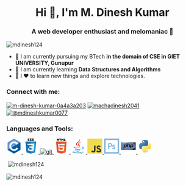 <h1 align="center">Hi 👋, I'm M. Dinesh Kumar</h1>
<h3 align="center">A web developer enthusiast and melomaniac 🎵</h3>

<p align="left"> <img src="https://komarev.com/ghpvc/?username=mdinesh124&label=Profile%20views&color=0e75b6&style=flat" alt="mdinesh124" /> </p>

- 🔭 I am currently pursuing my BTech **in the domain of CSE in GIET UNIVERSITY, Gunupur**
- 📌 I am currently learning **Data Structures and Algorithms**
- 🌱 I ❤️ to learn new things and explore technologies.

<h3 align="left">Connect with me:</h3>
<p align="left">
<a href="https://www.linkedin.com/in/m-dinesh-kumar-0a4a3a203/" class="fa fa-linkedin" target="_blank"><img align="center" src="https://cdn.jsdelivr.net/npm/simple-icons@3.0.1/icons/linkedin.svg" alt="m-dinesh-kumar-0a4a3a203" height="30" width="40" /></a>
<a href="https://instagram.com/machadinesh2041" target="_blank"><img align="center" src="https://cdn.jsdelivr.net/npm/simple-icons@3.0.1/icons/instagram.svg" alt="machadinesh2041" height="30" width="40" /></a>
<a href="https://www.hackerrank.com/mdineshkumar0077" target="_blank"><img align="center" src="https://cdn.jsdelivr.net/npm/simple-icons@3.0.1/icons/hackerrank.svg" alt="@mdineshkumar0077" height="30" width="40" /></a>
</p>

<h3 align="left">Languages and Tools:</h3>
<p align="left"> <a href="https://www.cprogramming.com/" target="_blank"> <img src="https://raw.githubusercontent.com/devicons/devicon/master/icons/c/c-original.svg" alt="c" width="40" height="40"/> </a> <a href="https://www.w3schools.com/css/" target="_blank"> <img src="https://raw.githubusercontent.com/devicons/devicon/master/icons/css3/css3-original-wordmark.svg" alt="css3" width="40" height="40"/> </a> <a href="https://git-scm.com/" target="_blank"> <img src="https://www.vectorlogo.zone/logos/git-scm/git-scm-icon.svg" alt="git" width="40" height="40"/> </a> <a href="https://www.w3.org/html/" target="_blank"> <img src="https://raw.githubusercontent.com/devicons/devicon/master/icons/html5/html5-original-wordmark.svg" alt="html5" width="40" height="40"/> </a> <a href="https://www.java.com" target="_blank"> <img src="https://raw.githubusercontent.com/devicons/devicon/master/icons/java/java-original.svg" alt="java" width="40" height="40"/> </a> <a href="https://developer.mozilla.org/en-US/docs/Web/JavaScript" target="_blank"> <img src="https://raw.githubusercontent.com/devicons/devicon/master/icons/javascript/javascript-original.svg" alt="javascript" width="40" height="40"/> </a> <a href="https://www.photoshop.com/en" target="_blank"> <img src="https://raw.githubusercontent.com/devicons/devicon/master/icons/photoshop/photoshop-line.svg" alt="photoshop" width="40" height="40"/> </a> <a href="https://www.php.net" target="_blank"> <img src="https://raw.githubusercontent.com/devicons/devicon/master/icons/php/php-original.svg" alt="php" width="40" height="40"/> </a> <a href="https://www.python.org" target="_blank"> <img src="https://raw.githubusercontent.com/devicons/devicon/master/icons/python/python-original.svg" alt="python" width="40" height="40"/> </a> </p>

<p>&nbsp;<img align="center" src="https://github-readme-stats.vercel.app/api?username=mdinesh124&show_icons=true&locale=en" alt="mdinesh124" /></p>

<p><img align="center" src="https://github-readme-streak-stats.herokuapp.com/?user=mdinesh124&" alt="mdinesh124" /></p>

